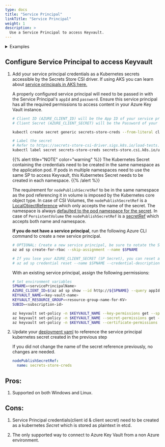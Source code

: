 ```yaml
---
type: docs
title: "Service Principal"
linkTitle: "Service Principal"
weight: 1
description: >
  Use a Service Principal to access Keyvault. 
---
```


<details>
<summary>Examples</summary>

- `SecretProviderClass`
```yaml
# This is a SecretProviderClass example using a service principal to access Key Vault
apiVersion: secrets-store.csi.x-k8s.io/v1alpha1
kind: SecretProviderClass
metadata:
  name: azure-kvname
spec:
  provider: azure
  parameters:
    usePodIdentity: "false"         # [OPTIONAL] if not provided, will default to "false"
    keyvaultName: "kvname"          # the name of the KeyVault
    cloudName: ""                   # [OPTIONAL for Azure] if not provided, azure environment will default to AzurePublicCloud 
    objects:  |
      array:
        - |
          objectName: secret1
          objectType: secret        # object types: secret, key or cert
          objectVersion: ""         # [OPTIONAL] object versions, default to latest if empty
        - |
          objectName: key1
          objectType: key
          objectVersion: ""
    tenantId: "tid"                 # the tenant ID of the KeyVault
``` 

- `Pod` yaml
```yaml
# This is a sample pod definition for using SecretProviderClass and service-principal to access Key Vault
kind: Pod
apiVersion: v1
metadata:
  name: busybox-secrets-store-inline
spec:
  containers:
  - name: busybox
    image: k8s.gcr.io/e2e-test-images/busybox:1.29
    command:
      - "/bin/sleep"
      - "10000"
    volumeMounts:
    - name: secrets-store-inline
      mountPath: "/mnt/secrets-store"
      readOnly: true
  volumes:
    - name: secrets-store-inline
      csi:
        driver: secrets-store.csi.k8s.io
        readOnly: true
        volumeAttributes:
          secretProviderClass: "azure-kvname"
        nodePublishSecretRef:                       # Only required when using service principal mode
          name: secrets-store-creds                 # Only required when using service principal mode
```
</details>

## Configure Service Principal to access Keyvault

1. Add your service principal credentials as a Kubernetes secrets accessible by the Secrets Store CSI driver. If using AKS you can learn about [service principals in AKS here.](https://docs.microsoft.com/azure/aks/kubernetes-service-principal) 

    A properly configured service principal will need to be passed in with the Service Principal's `appId` and `password`. Ensure this service principal has all the required permissions to access content in your Azure Key Vault instance.

    ```bash
    # Client ID (AZURE_CLIENT_ID) will be the App ID of your service principal
    # Client Secret (AZURE_CLIENT_SECRET) will be the Password of your service principal

    kubectl create secret generic secrets-store-creds --from-literal clientid=<AZURE_CLIENT_ID> --from-literal clientsecret=<AZURE_CLIENT_SECRET>

    # Label the secret
    # Refer to https://secrets-store-csi-driver.sigs.k8s.io/load-tests.html for more details on why this is necessary in future releases.
    kubectl label secret secrets-store-creds secrets-store.csi.k8s.io/used=true
    ```

    {{% alert title="NOTE" color="warning" %}}
    The Kubernetes Secret containing the credentials need to be created in the same namespace as the application pod. If pods in multiple namespaces need to use the same SP to access Keyvault, this Kubernetes Secret needs to be created in each namespace.
    {{% /alert %}}

    The requirement for `nodePublishSecretRef` to be in the same namespace as the pod referencing it in volume is imposed by the Kubernetes core object type. In case of CSI Volumes, the `nodePublishSecretRef` is a [LocalObjectReference](https://pkg.go.dev/k8s.io/api/core/v1?tab=doc#LocalObjectReference) which only accepts the name of the secret. The namespace is always [defaulted to the pod namespace for the secret](https://github.com/kubernetes/kubernetes/blob/release-1.18/pkg/volume/csi/csi_mounter.go#L169-L171). In case of `PersistentVolume` the `nodePublishSecretRef` is a [secretRef](https://pkg.go.dev/k8s.io/api/core/v1?tab=doc#SecretReference) which accepts both name and namespace.

    **If you do not have a service principal**, run the following Azure CLI command to create a new service principal.

    ```bash
    # OPTIONAL: Create a new service principal, be sure to notate the SP secret returned on creation.
    az ad sp create-for-rbac --skip-assignment --name $SPNAME

    # If you lose your AZURE_CLIENT_SECRET (SP Secret), you can reset and receive it with this command:
    # az ad sp credential reset --name $SPNAME --credential-description "APClientSecret" --query password -o tsv
    ```

    With an existing service principal, assign the following permissions:

    ```bash
    # Set environment variables
    SPNAME=<servicePrincipalName>
    AZURE_CLIENT_ID=$(az ad sp show --id http://${SPNAME} --query appId -o tsv)
    KEYVAULT_NAME=<key-vault-name>
    KEYVAULT_RESOURCE_GROUP=<resource-group-name-for-KV>
    SUBID=<subscription-id>

    az keyvault set-policy -n $KEYVAULT_NAME --key-permissions get --spn $AZURE_CLIENT_ID
    az keyvault set-policy -n $KEYVAULT_NAME --secret-permissions get --spn $AZURE_CLIENT_ID
    az keyvault set-policy -n $KEYVAULT_NAME --certificate-permissions get --spn $AZURE_CLIENT_ID
    ```

2. Update your [deployment yaml](https://github.com/Azure/secrets-store-csi-driver-provider-azure/blob/master/examples/service-principal/pod-inline-volume-service-principal.yaml) to reference the service principal kubernetes secret created in the previous step

    If you did not change the name of the secret reference previously, no changes are needed.

    ```yaml
    nodePublishSecretRef:
      name: secrets-store-creds
    ```


## Pros:
1. Supported on both Windows and Linux.

## Cons:
1. Service Principal credentials(client id & client secret) need to be created as a kubernetes *Secret* which is stored as plaintext in etcd.

1. The only supported way to connect to Azure Key Vault from a non Azure environment.